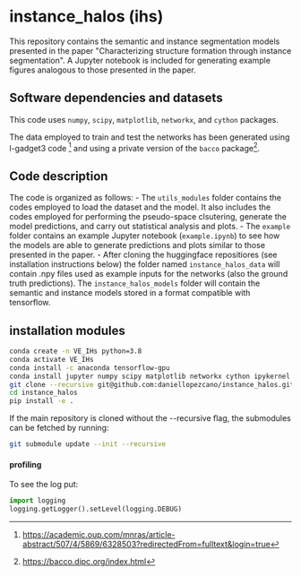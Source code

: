 # instance_halos (ihs)
This repository contains the semantic and instance segmentation models presented in the paper "Characterizing structure formation through instance segmentation". A Jupyter notebook is included for generating example figures analogous to those presented in the paper.

## Software dependencies and datasets
This code uses `numpy`, `scipy`, `matplotlib`, `networkx`, and `cython` packages.

The data employed to train and test the networks has been generated using l-gadget3 code [^1] and using a private version of the `bacco` package[^2].

[^1]: <https://academic.oup.com/mnras/article-abstract/507/4/5869/6328503?redirectedFrom=fulltext&login=true>
[^2]: <https://bacco.dipc.org/index.html>

## Code description
The code is organized as follows:
    - The `utils_modules` folder contains the codes employed to load the dataset and the model. It also includes the codes employed for performing the pseudo-space clsutering, generate the model predictions, and carry out statistical analysis and plots.
    - The `example` folder contains an example Jupyter notebook (`example.ipynb`) to see how the models are able to generate predictions and plots similar to those presented in the paper.
    - After cloning the huggingface repositiores (see installation instructions below) the folder named `instance_halos_data` will contain .npy files used as example inputs for the networks (also the ground truth predictions). The `instance_halos_models` folder will contain the semantic and instance models stored in a format compatible with tensorflow.
	
## installation modules
```bash
conda create -n VE_IHs python=3.8
conda activate VE_IHs
conda install -c anaconda tensorflow-gpu
conda install jupyter numpy scipy matplotlib networkx cython ipykernel
git clone --recursive git@github.com:daniellopezcano/instance_halos.git
cd instance_halos
pip install -e .
```
If the main repository is cloned without the --recursive flag, the submodules can be fetched by running:
```bash
git submodule update --init --recursive
```

#### profiling
To see the log put:
```python
import logging
logging.getLogger().setLevel(logging.DEBUG)
```